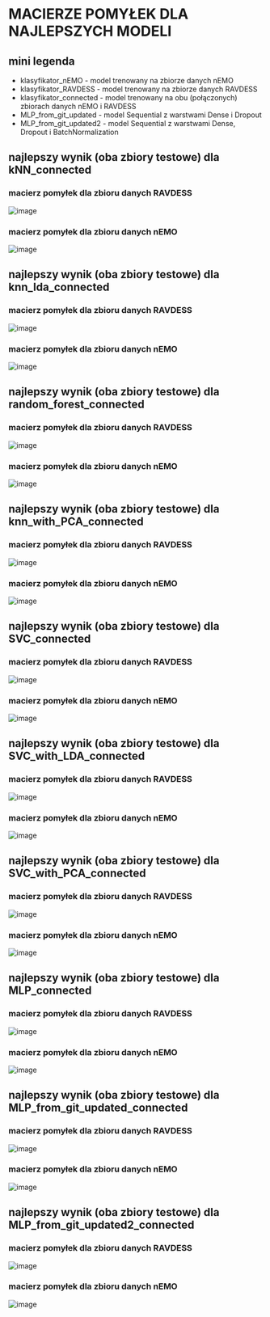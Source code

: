 # MACIERZE POMYŁEK DLA NAJLEPSZYCH MODELI

## mini legenda
- klasyfikator_nEMO - model trenowany na zbiorze danych nEMO
- klasyfikator_RAVDESS - model trenowany na zbiorze danych RAVDESS
- klasyfikator_connected - model trenowany na obu (połączonych) zbiorach danych nEMO i RAVDESS
- MLP_from_git_updated - model Sequential z warstwami Dense i Dropout
- MLP_from_git_updated2 - model Sequential z warstwami Dense, Dropout i BatchNormalization

## najlepszy wynik (oba zbiory testowe) dla kNN_connected
### macierz pomyłek dla zbioru danych RAVDESS
![image](https://github.com/user-attachments/assets/a3e7efdc-6cf1-4d6a-873d-ef63b610eb13)

### macierz pomyłek dla zbioru danych nEMO
![image](https://github.com/user-attachments/assets/d4fccda5-ce25-454e-9bed-4682a9796fd0)

## najlepszy wynik (oba zbiory testowe) dla knn_lda_connected
### macierz pomyłek dla zbioru danych RAVDESS
![image](https://github.com/user-attachments/assets/b4b007df-070d-40f3-badb-e988e5961f4b)

### macierz pomyłek dla zbioru danych nEMO
![image](https://github.com/user-attachments/assets/32b01772-c36b-484a-9a9b-f73b27c48b77)

## najlepszy wynik (oba zbiory testowe) dla random_forest_connected
### macierz pomyłek dla zbioru danych RAVDESS
![image](https://github.com/user-attachments/assets/62d397c4-6fc7-4e1e-bf85-a45334f8fcb0)

### macierz pomyłek dla zbioru danych nEMO
![image](https://github.com/user-attachments/assets/80b115eb-32a3-4a4b-8542-d42cae713a99)

## najlepszy wynik (oba zbiory testowe) dla knn_with_PCA_connected
### macierz pomyłek dla zbioru danych RAVDESS
![image](https://github.com/user-attachments/assets/48c3f8e2-05dc-489b-94a3-cacd2df0e9af)

### macierz pomyłek dla zbioru danych nEMO
![image](https://github.com/user-attachments/assets/73c90409-b44b-4269-88cc-76a81a4a8215)

## najlepszy wynik (oba zbiory testowe) dla SVC_connected
### macierz pomyłek dla zbioru danych RAVDESS
![image](https://github.com/user-attachments/assets/349077c2-a16e-4edd-b0b8-3524928a301e)

### macierz pomyłek dla zbioru danych nEMO
![image](https://github.com/user-attachments/assets/ea74bfe4-065f-4b26-8b71-86bd00ff546c)

## najlepszy wynik (oba zbiory testowe) dla SVC_with_LDA_connected
### macierz pomyłek dla zbioru danych RAVDESS
![image](https://github.com/user-attachments/assets/f14f49a9-658c-4e62-80bf-e3694e7359f2)

### macierz pomyłek dla zbioru danych nEMO
![image](https://github.com/user-attachments/assets/71a4369a-6e5d-4327-9cab-96fbb4ed9558)

## najlepszy wynik (oba zbiory testowe) dla SVC_with_PCA_connected
### macierz pomyłek dla zbioru danych RAVDESS
![image](https://github.com/user-attachments/assets/42d49e4e-5bc8-46e7-9a58-724e8d0cab84)

### macierz pomyłek dla zbioru danych nEMO
![image](https://github.com/user-attachments/assets/f6098285-aa42-4c40-8a56-110583fc0c34)

## najlepszy wynik (oba zbiory testowe) dla MLP_connected
### macierz pomyłek dla zbioru danych RAVDESS
![image](https://github.com/user-attachments/assets/c193d854-8ee6-43f0-a988-8f808fd9f05e)

### macierz pomyłek dla zbioru danych nEMO
![image](https://github.com/user-attachments/assets/72f263fe-73f3-411a-ab78-ff9c873381fe)

## najlepszy wynik (oba zbiory testowe) dla MLP_from_git_updated_connected
### macierz pomyłek dla zbioru danych RAVDESS
![image](https://github.com/user-attachments/assets/d10d1893-589a-4452-9eb5-ea91081eb507)

### macierz pomyłek dla zbioru danych nEMO
![image](https://github.com/user-attachments/assets/57a79f10-048e-4a33-b045-2196cca67dc9)

## najlepszy wynik (oba zbiory testowe) dla MLP_from_git_updated2_connected
### macierz pomyłek dla zbioru danych RAVDESS
![image](https://github.com/user-attachments/assets/a5786e70-bd51-491d-b9a1-35233cf5a950)

### macierz pomyłek dla zbioru danych nEMO
![image](https://github.com/user-attachments/assets/b1cfba2a-c328-469a-a4fb-2931b9e2b343)

